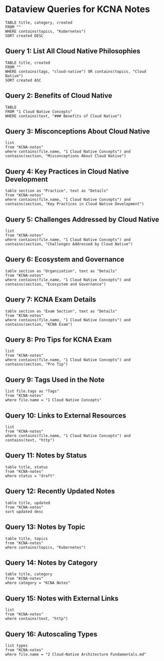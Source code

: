 # Dataview Queries for KCNA Notes

```dataview
TABLE title, category, created
FROM ""
WHERE contains(topics, "Kubernetes")
SORT created DESC

```

## Query 1: List All Cloud Native Philosophies

```dataview
TABLE title, created
FROM ""
WHERE contains(tags, "cloud-native") OR contains(topics, "Cloud Native")
SORT created ASC
```

## Query 2: Benefits of Cloud Native

```dataview
TABLE
FROM "1 Cloud Native Concepts"
WHERE contains(text, "### Benefits of Cloud Native")
```

## Query 3: Misconceptions About Cloud Native

```dataview
list
from "KCNA-notes"
where contains(file.name, "1 Cloud Native Concepts") and contains(section, "Misconceptions About Cloud Native")
```

## Query 4: Key Practices in Cloud Native Development

```dataview
table section as "Practice", text as "Details"
from "KCNA-notes"
where contains(file.name, "1 Cloud Native Concepts") and contains(section, "Key Practices in Cloud Native Development")
```

## Query 5: Challenges Addressed by Cloud Native

```dataview
list
from "KCNA-notes"
where contains(file.name, "1 Cloud Native Concepts") and contains(section, "Challenges Addressed by Cloud Native")
```

## Query 6: Ecosystem and Governance

```dataview
table section as "Organization", text as "Details"
from "KCNA-notes"
where contains(file.name, "1 Cloud Native Concepts") and contains(section, "Ecosystem and Governance")
```

## Query 7: KCNA Exam Details

```dataview
table section as "Exam Section", text as "Details"
from "KCNA-notes"
where contains(file.name, "1 Cloud Native Concepts") and contains(section, "KCNA Exam")
```

## Query 8: Pro Tips for KCNA Exam

```dataview
list
from "KCNA-notes"
where contains(file.name, "1 Cloud Native Concepts") and contains(section, "Pro Tip")
```

## Query 9: Tags Used in the Note

```dataview
list file.tags as "Tags"
from "KCNA-notes"
where file.name = "1 Cloud Native Concepts"
```

## Query 10: Links to External Resources

```dataview
list
from "KCNA-notes"
where contains(file.name, "1 Cloud Native Concepts") and contains(text, "http")
```

## Query 11: Notes by Status

```dataview
table title, status
from "KCNA-notes"
where status = "draft"
```

## Query 12: Recently Updated Notes

```dataview
table title, updated
from "KCNA-notes"
sort updated desc
```

## Query 13: Notes by Topic

```dataview
table title, topics
from "KCNA-notes"
where contains(topics, "Kubernetes")
```

## Query 14: Notes by Category

```dataview
table title, category
from "KCNA-notes"
where category = "KCNA Notes"
```

## Query 15: Notes with External Links

```dataview
list
from "KCNA-notes"
where contains(text, "http")
```

## Query 16: Autoscaling Types

```dataview
list types
from "KCNA-notes"
where file.name = "2 Cloud-Native Architecture Fundamentals.md"
```
